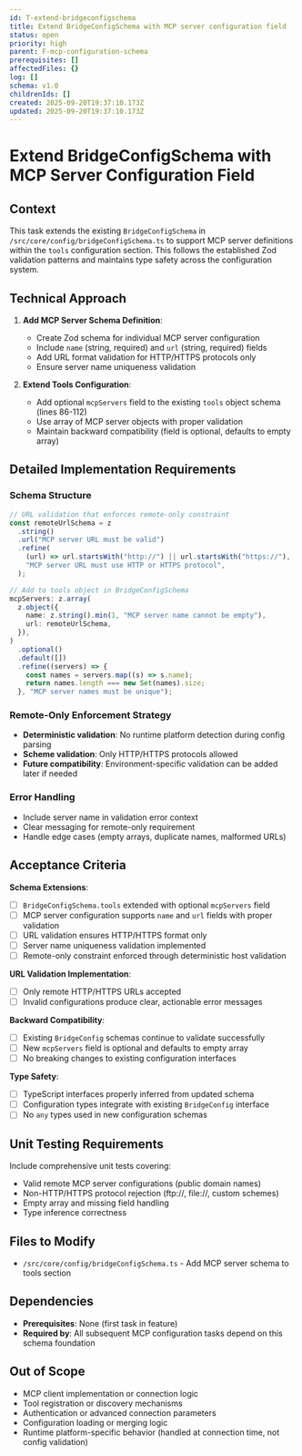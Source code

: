 ```yaml
---
id: T-extend-bridgeconfigschema
title: Extend BridgeConfigSchema with MCP server configuration field
status: open
priority: high
parent: F-mcp-configuration-schema
prerequisites: []
affectedFiles: {}
log: []
schema: v1.0
childrenIds: []
created: 2025-09-20T19:37:10.173Z
updated: 2025-09-20T19:37:10.173Z
---
```


# Extend BridgeConfigSchema with MCP Server Configuration Field

## Context

This task extends the existing `BridgeConfigSchema` in `/src/core/config/bridgeConfigSchema.ts` to support MCP server definitions within the `tools` configuration section. This follows the established Zod validation patterns and maintains type safety across the configuration system.

## Technical Approach

1. **Add MCP Server Schema Definition**:
   - Create Zod schema for individual MCP server configuration
   - Include `name` (string, required) and `url` (string, required) fields
   - Add URL format validation for HTTP/HTTPS protocols only
   - Ensure server name uniqueness validation

2. **Extend Tools Configuration**:
   - Add optional `mcpServers` field to the existing `tools` object schema (lines 86-112)
   - Use array of MCP server objects with proper validation
   - Maintain backward compatibility (field is optional, defaults to empty array)

## Detailed Implementation Requirements

### Schema Structure

```typescript
// URL validation that enforces remote-only constraint
const remoteUrlSchema = z
  .string()
  .url("MCP server URL must be valid")
  .refine(
    (url) => url.startsWith("http://") || url.startsWith("https://"),
    "MCP server URL must use HTTP or HTTPS protocol",
  );

// Add to tools object in BridgeConfigSchema
mcpServers: z.array(
  z.object({
    name: z.string().min(1, "MCP server name cannot be empty"),
    url: remoteUrlSchema,
  }),
)
  .optional()
  .default([])
  .refine((servers) => {
    const names = servers.map((s) => s.name);
    return names.length === new Set(names).size;
  }, "MCP server names must be unique");
```

### Remote-Only Enforcement Strategy

- **Deterministic validation**: No runtime platform detection during config parsing
- **Scheme validation**: Only HTTP/HTTPS protocols allowed
- **Future compatibility**: Environment-specific validation can be added later if needed

### Error Handling

- Include server name in validation error context
- Clear messaging for remote-only requirement
- Handle edge cases (empty arrays, duplicate names, malformed URLs)

## Acceptance Criteria

**Schema Extensions**:

- [ ] `BridgeConfigSchema.tools` extended with optional `mcpServers` field
- [ ] MCP server configuration supports `name` and `url` fields with proper validation
- [ ] URL validation ensures HTTP/HTTPS format only
- [ ] Server name uniqueness validation implemented
- [ ] Remote-only constraint enforced through deterministic host validation

**URL Validation Implementation**:

- [ ] Only remote HTTP/HTTPS URLs accepted
- [ ] Invalid configurations produce clear, actionable error messages

**Backward Compatibility**:

- [ ] Existing `BridgeConfig` schemas continue to validate successfully
- [ ] New `mcpServers` field is optional and defaults to empty array
- [ ] No breaking changes to existing configuration interfaces

**Type Safety**:

- [ ] TypeScript interfaces properly inferred from updated schema
- [ ] Configuration types integrate with existing `BridgeConfig` interface
- [ ] No `any` types used in new configuration schemas

## Unit Testing Requirements

Include comprehensive unit tests covering:

- Valid remote MCP server configurations (public domain names)
- Non-HTTP/HTTPS protocol rejection (ftp://, file://, custom schemes)
- Empty array and missing field handling
- Type inference correctness

## Files to Modify

- `/src/core/config/bridgeConfigSchema.ts` - Add MCP server schema to tools section

## Dependencies

- **Prerequisites**: None (first task in feature)
- **Required by**: All subsequent MCP configuration tasks depend on this schema foundation

## Out of Scope

- MCP client implementation or connection logic
- Tool registration or discovery mechanisms
- Authentication or advanced connection parameters
- Configuration loading or merging logic
- Runtime platform-specific behavior (handled at connection time, not config validation)
